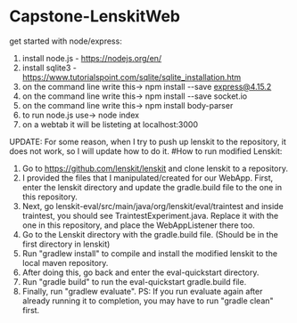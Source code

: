 # Capstone-LenskitWeb

get started with node/express:

1. install node.js - https://nodejs.org/en/
2. install sqlite3 -  https://www.tutorialspoint.com/sqlite/sqlite_installation.htm
3. on the command line write this->     npm install --save express@4.15.2
4. on the command line write this->     npm install --save socket.io
5. on the command line write this->     npm install body-parser
6. to run node.js use->   node index
7. on a webtab it will be listeting at localhost:3000

UPDATE: For some reason, when I try to push up lenskit to the repository, it does not work, so I will update how to do it.
#How to run modified Lenskit:
1. Go to https://github.com/lenskit/lenskit and clone lenskit to a repository.
2. I provided the files that I manipulated/created for our WebApp. First, enter the lenskit directory and update the gradle.build file to the one in this repository.
3. Next, go lenskit-eval/src/main/java/org/lenskit/eval/traintest and inside traintest, you should see TraintestExperiment.java.
Replace it with the one in this repository, and place the WebAppListener there too.
4. Go to the Lenskit directory with the gradle.build file. (Should be in the first directory in lenskit)
5. Run "gradlew install" to compile and install the modified lenskit to the local maven repository.
6. After doing this, go back and enter the eval-quickstart directory.
7. Run "gradle build" to run the eval-quickstart gradle.build file.
8. Finally, run "gradlew evaluate".
PS: If you run evaluate again after already running it to completion, you may have to run "gradle clean" first.
